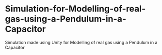 # Simulation-for-Modelling-of-real-gas-using-a-Pendulum-in-a-Capacitor
Simulation made using Unity for Modelling of real gas using a Pendulum in  a Capacitor
